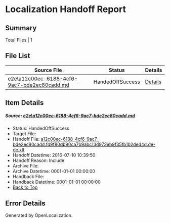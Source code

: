 # <a name='report-top'></a> Localization Handoff Report

## Summary
 Total Files | 1

## File List
 Source File | Status | Details 
 ----------- | ------ | ------- 
 [e2e\a12c00ec-6188-4cf6-9ac7-bde2ec80cadd.md](https://github.com/OpenLocalizationTestOrg/oltest/blob/25325d7dac635049701fe31f9fd80c5386a7df33/e2e/a12c00ec-6188-4cf6-9ac7-bde2ec80cadd.md) | HandedOffSuccess | [Details](#cd4e661100bf815b1ac10bda1daa37179a08a98e1)

## Item Details
##### <a name='cd4e661100bf815b1ac10bda1daa37179a08a98e1'></a> Source: [e2e\a12c00ec-6188-4cf6-9ac7-bde2ec80cadd.md](https://github.com/OpenLocalizationTestOrg/oltest/blob/25325d7dac635049701fe31f9fd80c5386a7df33/e2e/a12c00ec-6188-4cf6-9ac7-bde2ec80cadd.md)
* Status: HandedOffSuccess
* Target File: 
* Handoff File: [a12c00ec-6188-4cf6-9ac7-bde2ec80cadd.fd9f80db90ca7b9abc13d973eb9f35fb1b2ded4d.de-de.xlf](https://github.com/OpenLocalizationTestOrg/olhandoff-e2e/blob/12988051881bbc4ecc04d9d4067ec48655114000/ol-handoff/OpenLocalizationTestOrg/oltest-dede-fly/ci/ht/a12c00ec-6188-4cf6-9ac7-bde2ec80cadd.fd9f80db90ca7b9abc13d973eb9f35fb1b2ded4d.de-de.xlf)
* Handoff Datetime: 2016-07-10 10:39:50
* Handoff Reason: Include
* Archive File: 
* Archive Datetime: 0001-01-01 00:00:00
* Handback File: 
* Handback Datetime: 0001-01-01 00:00:00
* [Back to Top](#report-top)


## Error Details

Generated by OpenLocalization.
